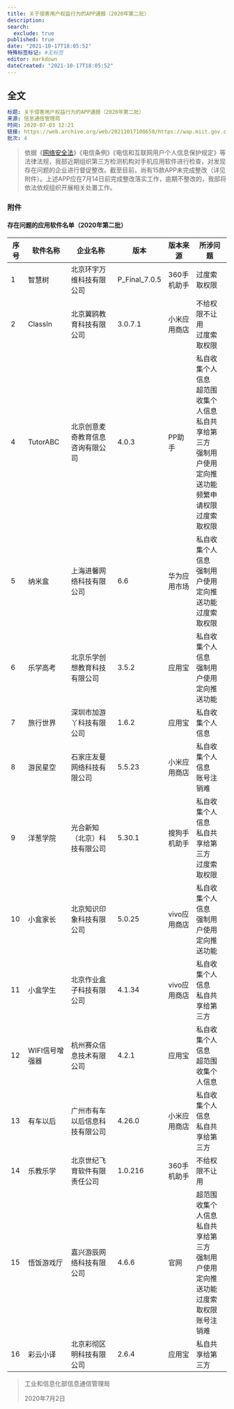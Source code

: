 ```yaml
---
title: 关于侵害用户权益行为的APP通报（2020年第二批）
description:
search:
  exclude: true
published: true
date: "2021-10-17T18:05:52"
特殊标签标记: #无标签
editor: markdown
dateCreated: "2021-10-17T18:05:52"
---
```


## 全文

```YAML
标题: 关于侵害用户权益行为的APP通报（2020年第二批）
来源: 信息通信管理局
时间: 2020-07-03 12:21
链接: https://web.archive.org/web/20211017100650/https://wap.miit.gov.cn/gyhxxhb/jgsj/xxtxglj/APPqhyhqyzxzzxd/tzgg/art/2020/art_0c4d4e5f7fc24aa0960a3d69043b1c08.html
批次: 4
```

> 依据《[网络安全法](/rule/普通法律/中华人民共和国网络安全法.md)》《电信条例》《电信和互联网用户个人信息保护规定》等法律法规，我部近期组织第三方检测机构对手机应用软件进行检查，对发现存在问题的企业进行督促整改。截至目前，尚有15款APP未完成整改（详见附件）。上述APP应在7月14日前完成整改落实工作，逾期不整改的，我部将依法依规组织开展相关处置工作。

### 附件

#### 存在问题的应用软件名单（2020年第二批）

| 序号 | 软件名称       | 企业名称                         | 版本          | 版本来源     | 所涉问题                                                                                                               |
| ---- | -------------- | -------------------------------- | ------------- | ------------ | ---------------------------------------------------------------------------------------------------------------------- |
| 1    | 智慧树         | 北京环宇万维科技有限公司         | P_Final_7.0.5 | 360手机助手  | 过度索取权限                                                                                                           |
| 2    | ClassIn        | 北京翼鸥教育科技有限公司         | 3.0.7.1       | 小米应用商店 | 不给权限不让用<br>过度索取权限                                                                                         |
| 4    | TutorABC       | 北京创意麦奇教育信息咨询有限公司 | 4.0.3         | PP助手       | 私自收集个人信息<br>超范围收集个人信息<br>私自共享给第三方<br>强制用户使用定向推送功能<br>频繁申请权限<br>过度索取权限 |
| 5    | 纳米盒         | 上海进馨网络科技有限公司         | 6.6           | 华为应用市场 | 私自收集个人信息<br>强制用户使用定向推送功能<br>过度索取权限                                                           |
| 6    | 乐学高考       | 北京乐学创想教育科技有限公司     | 3.5.2         | 应用宝       | 私自收集个人信息<br>强制用户使用定向推送功能                                                                           |
| 7    | 旅行世界       | 深圳市加游丫科技有限公司         | 1.6.2         | 应用宝       | 私自收集个人信息                                                                                                       |
| 8    | 游民星空       | 石家庄友曼网络科技有限公司       | 5.5.23        | 小米应用商店 | 私自收集个人信息<br>账号注销难                                                                                         |
| 9    | 洋葱学院       | 光合新知（北京）科技有限公司     | 5.30.1        | 搜狗手机助手 | 私自收集个人信息<br>私自共享给第三方<br>过度索取权限                                                                   |
| 10   | 小盒家长       | 北京知识印象科技有限公司         | 5.0.25        | vivo应用商店 | 私自收集个人信息<br>强制用户使用定向推送功能                                                                           |
| 11   | 小盒学生       | 北京作业盒子科技有限公司         | 4.1.34        | vivo应用商店 | 私自收集个人信息<br>私自共享给第三方                                                                                   |
| 12   | WIFI信号增强器 | 杭州赛众信息技术有限公司         | 4.2.1         | 应用宝       | 私自收集个人信息<br>超范围收集个人信息                                                                                 |
| 13   | 有车以后       | 广州市有车以后信息科技有限公司   | 4.26.0        | 小米应用商店 | 私自收集个人信息<br>私自共享给第三方                                                                                   |
| 14   | 乐教乐学       | 北京世纪飞育软件有限责任公司     | 1.0.216       | 360手机助手  | 不给权限不让用                                                                                                         |
| 15   | 悟饭游戏厅     | 嘉兴游辰网络科技有限公司         | 4.6.6         | 官网         | 超范围收集个人信息<br>私自共享给第三方<br>强制用户使用定向推送功能<br>过度索取权限<br>账号注销难                       |
| 16   | 彩云小译       | 北京彩彻区明科技有限公司         | 2.6.4         | 应用宝       | 私自共享给第三方                                                                                                       |

> 工业和信息化部信息通信管理局
>
> 2020年7月2日
